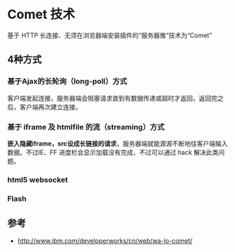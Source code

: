 # Comet 技术

基于 HTTP 长连接、无须在浏览器端安装插件的“服务器推”技术为“Comet”

## 4种方式

### 基于Ajax的长轮询（long-poll）方式

客户端发起连接，服务器端会阻塞请求直到有数据传递或超时才返回，返回完之后，客户端再次建立连接。

### 基于 iframe 及 htmlfile 的流（streaming）方式

**嵌入隐藏iframe，src设成长链接的请求**，服务器端就能源源不断地往客户端输入数据。不过IE、FF 进度栏会显示加载没有完成，不过可以通过 hack 解决此类问题。

### html5 websocket

### Flash

## 参考

- <http://www.ibm.com/developerworks/cn/web/wa-lo-comet/>
